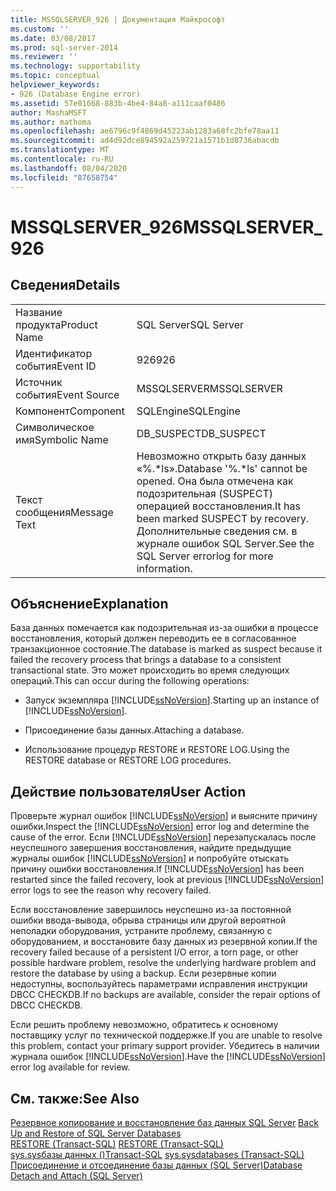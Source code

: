 ```yaml
---
title: MSSQLSERVER_926 | Документация Майкрософт
ms.custom: ''
ms.date: 03/08/2017
ms.prod: sql-server-2014
ms.reviewer: ''
ms.technology: supportability
ms.topic: conceptual
helpviewer_keywords:
- 926 (Database Engine error)
ms.assetid: 57e01668-883b-4be4-84a8-a111caaf0486
author: MashaMSFT
ms.author: mathoma
ms.openlocfilehash: ae6796c9f4869d45223ab1283a68fc2bfe78aa11
ms.sourcegitcommit: ad4d92dce894592a259721a1571b1d8736abacdb
ms.translationtype: MT
ms.contentlocale: ru-RU
ms.lasthandoff: 08/04/2020
ms.locfileid: "87658754"
---
```

# <a name="mssqlserver_926"></a><span data-ttu-id="be3b8-102">MSSQLSERVER_926</span><span class="sxs-lookup"><span data-stu-id="be3b8-102">MSSQLSERVER_926</span></span>
    
## <a name="details"></a><span data-ttu-id="be3b8-103">Сведения</span><span class="sxs-lookup"><span data-stu-id="be3b8-103">Details</span></span>  
  
|||  
|-|-|  
|<span data-ttu-id="be3b8-104">Название продукта</span><span class="sxs-lookup"><span data-stu-id="be3b8-104">Product Name</span></span>|<span data-ttu-id="be3b8-105">SQL Server</span><span class="sxs-lookup"><span data-stu-id="be3b8-105">SQL Server</span></span>|  
|<span data-ttu-id="be3b8-106">Идентификатор события</span><span class="sxs-lookup"><span data-stu-id="be3b8-106">Event ID</span></span>|<span data-ttu-id="be3b8-107">926</span><span class="sxs-lookup"><span data-stu-id="be3b8-107">926</span></span>|  
|<span data-ttu-id="be3b8-108">Источник события</span><span class="sxs-lookup"><span data-stu-id="be3b8-108">Event Source</span></span>|<span data-ttu-id="be3b8-109">MSSQLSERVER</span><span class="sxs-lookup"><span data-stu-id="be3b8-109">MSSQLSERVER</span></span>|  
|<span data-ttu-id="be3b8-110">Компонент</span><span class="sxs-lookup"><span data-stu-id="be3b8-110">Component</span></span>|<span data-ttu-id="be3b8-111">SQLEngine</span><span class="sxs-lookup"><span data-stu-id="be3b8-111">SQLEngine</span></span>|  
|<span data-ttu-id="be3b8-112">Символическое имя</span><span class="sxs-lookup"><span data-stu-id="be3b8-112">Symbolic Name</span></span>|<span data-ttu-id="be3b8-113">DB_SUSPECT</span><span class="sxs-lookup"><span data-stu-id="be3b8-113">DB_SUSPECT</span></span>|  
|<span data-ttu-id="be3b8-114">Текст сообщения</span><span class="sxs-lookup"><span data-stu-id="be3b8-114">Message Text</span></span>|<span data-ttu-id="be3b8-115">Невозможно открыть базу данных «%.\*ls».</span><span class="sxs-lookup"><span data-stu-id="be3b8-115">Database '%.\*ls' cannot be opened.</span></span> <span data-ttu-id="be3b8-116">Она была отмечена как подозрительная (SUSPECT) операцией восстановления.</span><span class="sxs-lookup"><span data-stu-id="be3b8-116">It has been marked SUSPECT by recovery.</span></span> <span data-ttu-id="be3b8-117">Дополнительные сведения см. в журнале ошибок SQL Server.</span><span class="sxs-lookup"><span data-stu-id="be3b8-117">See the SQL Server errorlog for more information.</span></span>|  
  
## <a name="explanation"></a><span data-ttu-id="be3b8-118">Объяснение</span><span class="sxs-lookup"><span data-stu-id="be3b8-118">Explanation</span></span>  
 <span data-ttu-id="be3b8-119">База данных помечается как подозрительная из-за ошибки в процессе восстановления, который должен переводить ее в согласованное транзакционное состояние.</span><span class="sxs-lookup"><span data-stu-id="be3b8-119">The database is marked as suspect because it failed the recovery process that brings a database to a consistent transactional state.</span></span> <span data-ttu-id="be3b8-120">Это может происходить во время следующих операций.</span><span class="sxs-lookup"><span data-stu-id="be3b8-120">This can occur during the following operations:</span></span>  
  
-   <span data-ttu-id="be3b8-121">Запуск экземпляра [!INCLUDE[ssNoVersion](../../includes/ssnoversion-md.md)].</span><span class="sxs-lookup"><span data-stu-id="be3b8-121">Starting up an instance of [!INCLUDE[ssNoVersion](../../includes/ssnoversion-md.md)].</span></span>  
  
-   <span data-ttu-id="be3b8-122">Присоединение базы данных.</span><span class="sxs-lookup"><span data-stu-id="be3b8-122">Attaching a database.</span></span>  
  
-   <span data-ttu-id="be3b8-123">Использование процедур RESTORE и RESTORE LOG.</span><span class="sxs-lookup"><span data-stu-id="be3b8-123">Using the RESTORE database or RESTORE LOG procedures.</span></span>  
  
## <a name="user-action"></a><span data-ttu-id="be3b8-124">Действие пользователя</span><span class="sxs-lookup"><span data-stu-id="be3b8-124">User Action</span></span>  
 <span data-ttu-id="be3b8-125">Проверьте журнал ошибок [!INCLUDE[ssNoVersion](../../includes/ssnoversion-md.md)] и выясните причину ошибки.</span><span class="sxs-lookup"><span data-stu-id="be3b8-125">Inspect the [!INCLUDE[ssNoVersion](../../includes/ssnoversion-md.md)] error log and determine the cause of the error.</span></span> <span data-ttu-id="be3b8-126">Если [!INCLUDE[ssNoVersion](../../includes/ssnoversion-md.md)] перезапускалась после неуспешного завершения восстановления, найдите предыдущие журналы ошибок [!INCLUDE[ssNoVersion](../../includes/ssnoversion-md.md)] и попробуйте отыскать причину ошибки восстановления.</span><span class="sxs-lookup"><span data-stu-id="be3b8-126">If [!INCLUDE[ssNoVersion](../../includes/ssnoversion-md.md)] has been restarted since the failed recovery, look at previous [!INCLUDE[ssNoVersion](../../includes/ssnoversion-md.md)] error logs to see the reason why recovery failed.</span></span>  
  
 <span data-ttu-id="be3b8-127">Если восстановление завершилось неуспешно из-за постоянной ошибки ввода-вывода, обрыва страницы или другой вероятной неполадки оборудования, устраните проблему, связанную с оборудованием, и восстановите базу данных из резервной копии.</span><span class="sxs-lookup"><span data-stu-id="be3b8-127">If the recovery failed because of a persistent I/O error, a torn page, or other possible hardware problem, resolve the underlying hardware problem and restore the database by using a backup.</span></span> <span data-ttu-id="be3b8-128">Если резервные копии недоступны, воспользуйтесь параметрами исправления инструкции DBCC CHECKDB.</span><span class="sxs-lookup"><span data-stu-id="be3b8-128">If no backups are available, consider the repair options of DBCC CHECKDB.</span></span>  
  
 <span data-ttu-id="be3b8-129">Если решить проблему невозможно, обратитесь к основному поставщику услуг по технической поддержке.</span><span class="sxs-lookup"><span data-stu-id="be3b8-129">If you are unable to resolve this problem, contact your primary support provider.</span></span> <span data-ttu-id="be3b8-130">Убедитесь в наличии журнала ошибок [!INCLUDE[ssNoVersion](../../includes/ssnoversion-md.md)].</span><span class="sxs-lookup"><span data-stu-id="be3b8-130">Have the [!INCLUDE[ssNoVersion](../../includes/ssnoversion-md.md)] error log available for review.</span></span>  
  
## <a name="see-also"></a><span data-ttu-id="be3b8-131">См. также:</span><span class="sxs-lookup"><span data-stu-id="be3b8-131">See Also</span></span>  
 <span data-ttu-id="be3b8-132">[Резервное копирование и восстановление баз данных SQL Server](../backup-restore/back-up-and-restore-of-sql-server-databases.md) </span><span class="sxs-lookup"><span data-stu-id="be3b8-132">[Back Up and Restore of SQL Server Databases](../backup-restore/back-up-and-restore-of-sql-server-databases.md) </span></span>  
 <span data-ttu-id="be3b8-133">[RESTORE (Transact-SQL)](/sql/t-sql/statements/restore-statements-transact-sql) </span><span class="sxs-lookup"><span data-stu-id="be3b8-133">[RESTORE &#40;Transact-SQL&#41;](/sql/t-sql/statements/restore-statements-transact-sql) </span></span>  
 <span data-ttu-id="be3b8-134">[sys.sysбазы данных &#40;&#41;Transact-SQL](/sql/relational-databases/system-compatibility-views/sys-sysdatabases-transact-sql) </span><span class="sxs-lookup"><span data-stu-id="be3b8-134">[sys.sysdatabases &#40;Transact-SQL&#41;](/sql/relational-databases/system-compatibility-views/sys-sysdatabases-transact-sql) </span></span>  
 [<span data-ttu-id="be3b8-135">Присоединение и отсоединение базы данных (SQL Server)</span><span class="sxs-lookup"><span data-stu-id="be3b8-135">Database Detach and Attach &#40;SQL Server&#41;</span></span>](../../relational-databases/databases/database-detach-and-attach-sql-server.md)  
  
  
